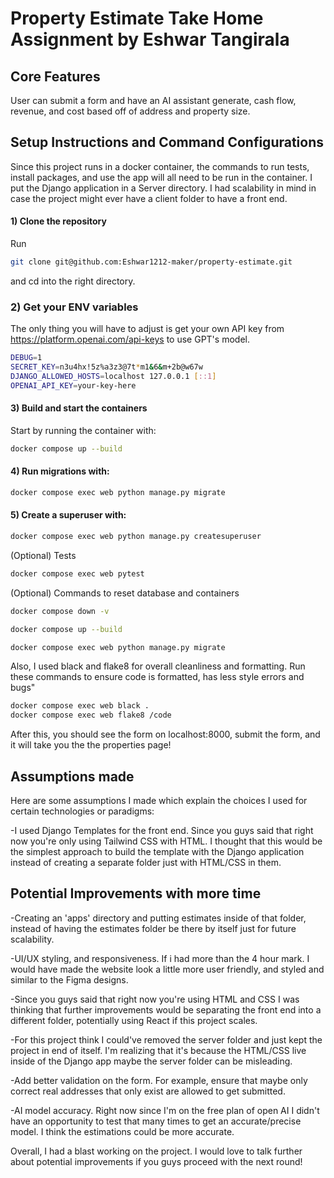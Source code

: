 # Property Estimate Take Home Assignment by Eshwar Tangirala

## Core Features

User can submit a form and have an AI assistant generate, cash flow, revenue, and cost based off of address and property size.

## Setup Instructions and Command Configurations

Since this project runs in a docker container, the commands to run tests, install packages, and use the app will all need to be run in the container. I put the Django application in a Server directory. I had scalability in mind in case the project might ever have a client folder to have a front end.

#### 1) Clone the repository

Run

```bash
git clone git@github.com:Eshwar1212-maker/property-estimate.git
```

and cd into the right directory.

### 2) Get your ENV variables

The only thing you will have to adjust is get your own API key from https://platform.openai.com/api-keys to use GPT's model.

```bash
DEBUG=1
SECRET_KEY=n3u4hx!5z%a3z3@7t*m1&6&m+2b@w67w
DJANGO_ALLOWED_HOSTS=localhost 127.0.0.1 [::1]
OPENAI_API_KEY=your-key-here
```

#### 3) Build and start the containers

Start by running the container with:
```bash
docker compose up --build
```

#### 4) Run migrations with:

```bash
docker compose exec web python manage.py migrate
```

#### 5) Create a superuser with:

```bash
docker compose exec web python manage.py createsuperuser
```

(Optional) Tests

```bash
docker compose exec web pytest
```

(Optional) Commands to reset database and containers

```bash
docker compose down -v

docker compose up --build

docker compose exec web python manage.py migrate

```

Also, I used black and flake8 for overall cleanliness and formatting. Run these commands to ensure code is formatted, has less style errors and bugs"

```bash
docker compose exec web black .
docker compose exec web flake8 /code
```

After this, you should see the form on localhost:8000, submit the form, and it will take you the the properties page!

## Assumptions made

Here are some assumptions I made which explain the choices I used for certain technologies or paradigms:

-I used Django Templates for the front end. Since you guys said that right now you're only using Tailwind CSS with HTML. I thought that this would be the simplest approach to build the template with the Django application instead of creating a separate folder just with HTML/CSS in them.

## Potential Improvements with more time

-Creating an 'apps' directory and putting estimates inside of that folder, instead of having the estimates folder be there by itself just for future scalability.

-UI/UX styling, and responsiveness. If i had more than the 4 hour mark. I would have made the website look a little more user friendly, and styled and similar to the Figma designs.

-Since you guys said that right now you're using HTML and CSS I was thinking that further improvements would be separating the front end into a different folder, potentially using React if this project scales.

-For this project think I could've removed the server folder and just kept the project in end of itself. I'm realizing that it's because the HTML/CSS live inside of the Django app maybe the server folder can be misleading.

-Add better validation on the form. For example, ensure that maybe only correct real addresses that only exist are allowed to get submitted.

-AI model accuracy. Right now since I'm on the free plan of open AI I didn't have an opportunity to test that many times to get an accurate/precise model. I think the estimations could be more accurate.

Overall, I had a blast working on the project. I would love to talk further about potential improvements if you guys proceed with the next round!
